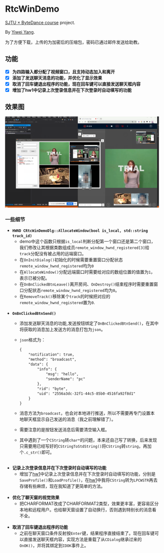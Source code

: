 # RtcWinDemo
[SJTU × ByteDance course](https://github.com/sjtu-course/ppt) project. 

By [Yiwei Yang](https://github.com/sjtu-course/homework/tree/main/YiweiYang).

为了方便下载，上传的为加密后的压缩包，密码已通过邮件发送给助教。

## 功能

- [x] **为四路输入都分配了视频窗口，且支持动态加入和离开**
- [x] **添加了发送聊天消息的功能，并优化了显示效果**
- [x] **取消了回车键退出程序的功能，现在回车键可以直接发送聊天框内容**
- [x] **增加了hw1中记录上次登录信息并在下次登录时自动填写的功能**

## 效果图

![截图](screenshot.png)

### 一些细节

- **`HWND CRtcWinDemoDlg::AllocateWindow(bool is_local, std::string track_id)`**
	- demo中这个函数只根据`is_local`判断分配第一个窗口还是第二个窗口，我们修改让其根据类数组成员`remote_window_hwnd_registered[3]`给`track`分配没有被占用的远端窗口。
	- 在`OnInitDialog()`初始化的时候需要重置窗口分配状态`remote_window_hwnd_registered`均为`0`
	- 在`AllocateWindow()`分配远端窗口时需要给对应的数组位置的值置为`1`，表示已被分配。
	- 在`OnBnClickedBtnLeave()`离开房间、`OnDestroy()`结束程序时需要重置窗口分配状态`remote_window_hwnd_registered`均为`0`。
	- 在`RemoveTrack()`移除某个`track`的时候把对应的`remote_window_hwnd_registered`置为`0`.
  <br/>
- **`OnBnClickedBtnSend()`**
  - 添加发送聊天消息的功能,发送按钮绑定了`OnBnClickedBtnSend()`，在其中将获取的消息加上发送方的消息打包为`json`。
  - `json`格式为：

		{
			"notification": true,
			"method": "broadcast",
			"data": {
				"info": {
					"msg": "hello",
					"senderName": "pc"
				},
				"rid": "byte",
				"uid": "2556a3dc-32f1-44c5-85b0-4516fa92f8d1"
			}
		}
  - 消息方法为`broadcast`，也会对本地进行推送，所以不需要再专门设置本地聊天框显示自己发送的消息（我之前理解错了）。
  - 需要注意的是按钮发送消息后需要清空输入框。
  - 其中遇到了一个`CString`转`char*`的问题，本来还自己写了转换，后来发现只需要用已经写好的`CStringToStdString()`将`CString`转`string`，再加个`.c_str()`即可。
  <br/>
- **记录上次登录信息并在下次登录时自动填写的功能**
  - 增加了[hw1](https://github.com/sjtu-course/homework/tree/main/YiweiYang/hw1/windows)中记录上次登录信息并在下次登录时自动填写的功能，分别是`SaveProfile()`和`LoadProfile()`，在[hw1](https://github.com/sjtu-course/homework/tree/main/YiweiYang/hw1/windows)中我将`CString`转为`LPCWSTR`再去存储有些麻烦，现在我知道了更简单的方法。
  <br/>
- **优化了聊天窗的视觉效果**
  - 把CHARFORMAT改成了CHARFORMAT2类型，效果更丰富，更容易区分本地和远程用户。也给聊天窗设置了自动换行，否则遇到特别长的消息看不全。
  <br/>
- **取消了回车键退出程序的功能**
  - 之前在聊天窗口条件反射按`Enter`键，结果程序直接结束了。现在回车键可以直接发送聊天框内容，实现方法是重载了从`CDialog`继承过来的`OnOK()`，并将其绑定到`IDOK`事件上。